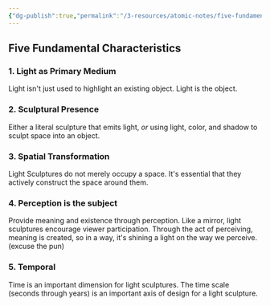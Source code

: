 ```yaml
---
{"dg-publish":true,"permalink":"/3-resources/atomic-notes/five-fundamental-characteristics-of-light-sculptures/","tags":["☢️_Atomic","artresearch","lightsculpture"],"updated":"2025-10-18T22:35:49.856-07:00"}
---
```


## Five Fundamental Characteristics

### 1. Light as Primary Medium

Light isn't just used to highlight an existing object. Light is the object.
### 2. Sculptural Presence

Either a literal sculpture that emits light, _or_ using light, color, and shadow to sculpt space into an object.
### 3. Spatial Transformation

Light Sculptures do not merely occupy a space. It's essential that they actively construct the space around them.
### 4. Perception is the subject

Provide meaning and existence through perception. Like a mirror, light sculptures encourage viewer participation. Through the act of perceiving, meaning is created, so in a way, it's shining a light on the way we perceive. (excuse the pun)
### 5. Temporal

Time is an important dimension for light sculptures. The time scale (seconds through years) is an important axis of design for a light sculpture.